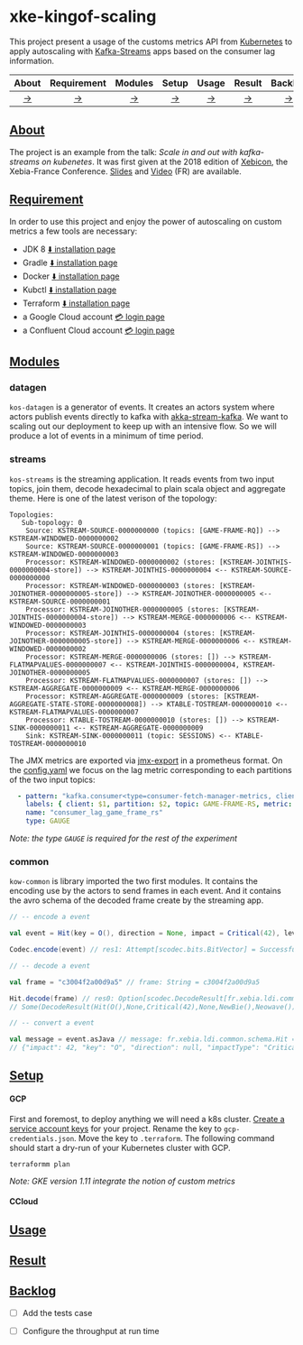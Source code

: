 # xke-kingof-scaling

This project present a usage of the customs metrics API from [Kubernetes](https://kubernetes.io/) to apply autoscaling 
with [Kafka-Streams](https://kafka.apache.org/documentation/streams/) apps based on the consumer lag information. 

<center>  

|About  | Requirement  | Modules  | Setup  | Usage  | Result  | Backlog  |
|:---:|:---:|:---:|:---:|:---:|:---:|:---:|
|[->](#about)  |[->](#requirement)   |[->](#modules)   |[->](#setup)  |[->](#usage)   |[->](#result) |[->](#backlog)|  

</center>  

## [About](#about)
The project is an example from the talk: _Scale in and out with kafka-streams on kubenetes_. It was first given at the
2018 edition of [Xebicon](https://xebicon.fr), the Xebia-France Conference. 
[Slides](https://speakerdeck.com/loicdivad/scale-out-with-kafka-streams-and-kubernetes) and 
[Video](https://www.youtube.com/watch?v=gf1PJ7SJ55s) (FR) are available.

## [Requirement](#requirement)
In order to use this project and enjoy the power of autoscaling on custom metrics a few tools are necessary:
- JDK 8 [:arrow_down: installation page](https://www.oracle.com/technetwork/java/javase/downloads/jdk8-downloads-2133151.html)
- Gradle [:arrow_down: installation page](https://gradle.org/install/)
- Docker [:arrow_down: installation page](https://docs.docker.com/install/)
- Kubctl [:arrow_down: installation page](https://kubernetes.io/docs/tasks/tools/install-kubectl/)
- Terraform [:arrow_down: installation page](https://www.terraform.io/downloads.html)
- a Google Cloud account [:credit_card: login page](https://cloud.google.com/)
- a Confluent Cloud account [:credit_card: login page](https://confluent.cloud/login)

## [Modules](#modules)

### datagen
`kos-datagen` is a generator of events. It creates an actors system where actors publish events directly to kafka with 
[akka-stream-kafka](https://doc.akka.io/docs/akka-stream-kafka/current/home.html). We want to scaling out our deployment
to keep up with an intensive flow. So we will produce a lot of events in a minimum of time period.

### streams
`kos-streams` is the streaming application. It reads events from two input topics, join them, decode 
hexadecimal to plain scala object and aggregate theme. Here is one of the latest verison of the topology: 
```
Topologies:
   Sub-topology: 0
    Source: KSTREAM-SOURCE-0000000000 (topics: [GAME-FRAME-RQ]) --> KSTREAM-WINDOWED-0000000002
    Source: KSTREAM-SOURCE-0000000001 (topics: [GAME-FRAME-RS]) --> KSTREAM-WINDOWED-0000000003
    Processor: KSTREAM-WINDOWED-0000000002 (stores: [KSTREAM-JOINTHIS-0000000004-store]) --> KSTREAM-JOINTHIS-0000000004 <-- KSTREAM-SOURCE-0000000000
    Processor: KSTREAM-WINDOWED-0000000003 (stores: [KSTREAM-JOINOTHER-0000000005-store]) --> KSTREAM-JOINOTHER-0000000005 <-- KSTREAM-SOURCE-0000000001
    Processor: KSTREAM-JOINOTHER-0000000005 (stores: [KSTREAM-JOINTHIS-0000000004-store]) --> KSTREAM-MERGE-0000000006 <-- KSTREAM-WINDOWED-0000000003
    Processor: KSTREAM-JOINTHIS-0000000004 (stores: [KSTREAM-JOINOTHER-0000000005-store]) --> KSTREAM-MERGE-0000000006 <-- KSTREAM-WINDOWED-0000000002
    Processor: KSTREAM-MERGE-0000000006 (stores: []) --> KSTREAM-FLATMAPVALUES-0000000007 <-- KSTREAM-JOINTHIS-0000000004, KSTREAM-JOINOTHER-0000000005
    Processor: KSTREAM-FLATMAPVALUES-0000000007 (stores: []) --> KSTREAM-AGGREGATE-0000000009 <-- KSTREAM-MERGE-0000000006
    Processor: KSTREAM-AGGREGATE-0000000009 (stores: [KSTREAM-AGGREGATE-STATE-STORE-0000000008]) --> KTABLE-TOSTREAM-0000000010 <-- KSTREAM-FLATMAPVALUES-0000000007
    Processor: KTABLE-TOSTREAM-0000000010 (stores: []) --> KSTREAM-SINK-0000000011 <-- KSTREAM-AGGREGATE-0000000009
    Sink: KSTREAM-SINK-0000000011 (topic: SESSIONS) <-- KTABLE-TOSTREAM-0000000010
``` 
The JMX metrics are exported via [jmx-export](https://github.com/prometheus/jmx_exporter) in a prometheus format. 
On the [config.yaml](./kos-streams/docker/config.yaml) we focus on the lag metric corresponding to each partitions of 
the two input topics:

```yaml
  - pattern: "kafka.consumer<type=consumer-fetch-manager-metrics, client-id=(.*), topic=GAME-FRAME-RS, partition=(.*)><>records-lag: (.*)"
    labels: { client: $1, partition: $2, topic: GAME-FRAME-RS, metric: records-lag }
    name: "consumer_lag_game_frame_rs"
    type: GAUGE
```
_Note: the type `GAUGE` is required for the rest of the experiment_

### common
`kow-common` is library imported the two first modules. It contains the encoding use by the actors to send frames
in each event. And it contains the avro schema of the decoded frame create by the streaming app.

```scala
// -- encode a event

val event = Hit(key = O(), direction = None, impact = Critical(42), level = NewBie(), game = Neowave())

Codec.encode(event) // res1: Attempt[scodec.bits.BitVector] = Successful(BitVector(56 bits, 0xc3004f2a00d9a5))

// -- decode a event

val frame = "c3004f2a00d9a5" // frame: String = c3004f2a00d9a5

Hit.decode(frame) // res0: Option[scodec.DecodeResult[fr.xebia.ldi.common.frame.Hit]] = 
// Some(DecodeResult(Hit(O(),None,Critical(42),None,NewBie(),Neowave()),BitVector(empty)))

// -- convert a event

val message = event.asJava // message: fr.xebia.ldi.common.schema.Hit = 
// {"impact": 42, "key": "O", "direction": null, "impactType": "Critical", "level": "NewBie", "game": "Neowave"}
```

## [Setup](#setup)

#### GCP 
First and foremost, to deploy anything we will need a k8s cluster.
[Create a service account keys](https://cloud.google.com/iam/docs/creating-managing-service-account-keys) 
for your project. Rename the key to `gcp-credentials.json`. Move the key to `.terraform`. The following command should
start a dry-run of your Kubernetes cluster with GCP.

```sell
terraformm plan
```
_Note: GKE version 1.11 integrate the notion of custom metrics_

#### CCloud

## [Usage](#usage)

## [Result](#result)

## [Backlog](#backlog)
- [ ] Add the tests case
- [ ] Configure the throughput at run time


